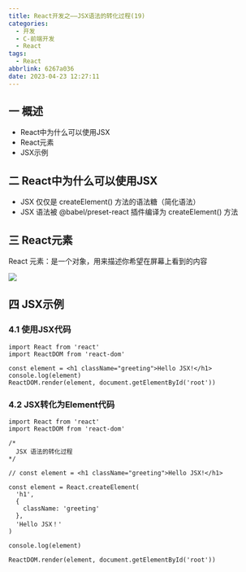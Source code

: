```yaml
---
title: React开发之——JSX语法的转化过程(19)
categories:
  - 开发
  - C-前端开发
  - React
tags:
  - React
abbrlink: 6267a036
date: 2023-04-23 12:27:11
---
```

## 一 概述

*  React中为什么可以使用JSX
*  React元素
*  JSX示例

<!--more-->

## 二  React中为什么可以使用JSX

* JSX 仅仅是 createElement() 方法的语法糖（简化语法）
*  JSX 语法被 @babel/preset-react 插件编译为 createElement() 方法

## 三 React元素

 React 元素：是一个对象，用来描述你希望在屏幕上看到的内容

![][1]

## 四 JSX示例

### 4.1 使用JSX代码

```
import React from 'react'
import ReactDOM from 'react-dom'

const element = <h1 className="greeting">Hello JSX!</h1>
console.log(element)
ReactDOM.render(element, document.getElementById('root'))
```

### 4.2 JSX转化为Element代码

```
import React from 'react'
import ReactDOM from 'react-dom'

/* 
  JSX 语法的转化过程
*/

// const element = <h1 className="greeting">Hello JSX!</h1>

const element = React.createElement(
  'h1',
  {
    className: 'greeting'
  },
  'Hello JSX！'
)

console.log(element)

ReactDOM.render(element, document.getElementById('root'))
```





[1]:https://raw.githubusercontent.com/PGzxc/CDN/master/blog-react/react-day4-img19-jsx-element.png